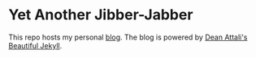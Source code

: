 # Yet Another Jibber-Jabber

This repo hosts my personal [blog](https://sajidrahman.github.io). 
The blog is powered by [Dean Attali's Beautiful Jekyll](https://deanattali.com/).
